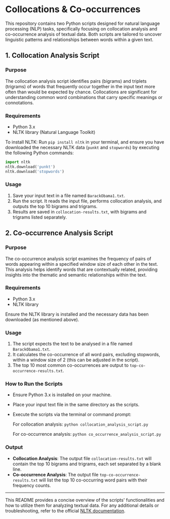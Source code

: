 # Collocations & Co-occurrences

This repository contains two Python scripts designed for natural language processing (NLP) tasks, specifically focusing on collocation analysis and co-occurrence analysis of textual data. Both scripts are tailored to uncover linguistic patterns and relationships between words within a given text.

## 1. Collocation Analysis Script

### Purpose

The collocation analysis script identifies pairs (bigrams) and triplets (trigrams) of words that frequently occur together in the input text more often than would be expected by chance. Collocations are significant for understanding common word combinations that carry specific meanings or connotations.

### Requirements

- Python 3.x
- NLTK library (Natural Language Toolkit)

To install NLTK: Run `pip install nltk` in your terminal, and ensure you have downloaded the necessary NLTK data (`punkt` and `stopwords`) by executing the following Python commands:

```python
import nltk
nltk.download('punkt')
nltk.download('stopwords')
```

### Usage

1. Save your input text in a file named `BarackObama1.txt`.
2. Run the script. It reads the input file, performs collocation analysis, and outputs the top 10 bigrams and trigrams.
3. Results are saved in `collocation-results.txt`, with bigrams and trigrams listed separately.

## 2. Co-occurrence Analysis Script

### Purpose

The co-occurrence analysis script examines the frequency of pairs of words appearing within a specified window size of each other in the text. This analysis helps identify words that are contextually related, providing insights into the thematic and semantic relationships within the text.

### Requirements

- Python 3.x
- NLTK library

Ensure the NLTK library is installed and the necessary data has been downloaded (as mentioned above).

### Usage

1. The script expects the text to be analysed in a file named `BarackObama1.txt`.
2. It calculates the co-occurrence of all word pairs, excluding stopwords, within a window size of 2 (this can be adjusted in the script).
3. The top 10 most common co-occurrences are output to `top-co-occurrence-results.txt`.

### How to Run the Scripts

- Ensure Python 3.x is installed on your machine.
- Place your input text file in the same directory as the scripts.
- Execute the scripts via the terminal or command prompt:
  
  For collocation analysis: `python collocation_analysis_script.py`
  
  For co-occurrence analysis: `python co_occurrence_analysis_script.py`

### Output

- **Collocation Analysis**: The output file `collocation-results.txt` will contain the top 10 bigrams and trigrams, each set separated by a blank line.
- **Co-occurrence Analysis**: The output file `top-co-occurrence-results.txt` will list the top 10 co-occurring word pairs with their frequency counts.

---

This README provides a concise overview of the scripts' functionalities and how to utilize them for analyzing textual data. For any additional details or troubleshooting, refer to the official [NLTK documentation](http://www.nltk.org/).